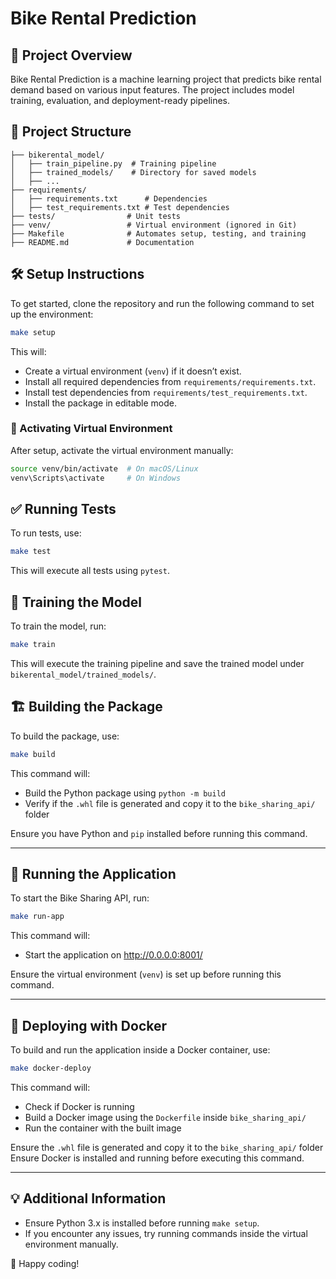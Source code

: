 # Bike Rental Prediction

## 🚀 Project Overview
Bike Rental Prediction is a machine learning project that predicts bike rental demand based on various input features. The project includes model training, evaluation, and deployment-ready pipelines.

## 📂 Project Structure
```
├── bikerental_model/
│   ├── train_pipeline.py  # Training pipeline
│   ├── trained_models/    # Directory for saved models
│   ├── ...
├── requirements/
│   ├── requirements.txt      # Dependencies
│   ├── test_requirements.txt # Test dependencies
├── tests/                # Unit tests
├── venv/                 # Virtual environment (ignored in Git)
├── Makefile              # Automates setup, testing, and training
├── README.md             # Documentation
```

## 🛠 Setup Instructions
To get started, clone the repository and run the following command to set up the environment:

```sh
make setup
```

This will:
- Create a virtual environment (`venv`) if it doesn’t exist.
- Install all required dependencies from `requirements/requirements.txt`.
- Install test dependencies from `requirements/test_requirements.txt`.
- Install the package in editable mode.

### 🏃 Activating Virtual Environment
After setup, activate the virtual environment manually:

```sh
source venv/bin/activate  # On macOS/Linux
venv\Scripts\activate     # On Windows
```

## ✅ Running Tests
To run tests, use:

```sh
make test
```

This will execute all tests using `pytest`.

## 🎯 Training the Model
To train the model, run:

```sh
make train
```

This will execute the training pipeline and save the trained model under `bikerental_model/trained_models/`.

## 🏗️ **Building the Package**
To build the package, use:

```sh
make build
```

This command will:  
- Build the Python package using `python -m build`  
- Verify if the `.whl` file is generated and copy it to the `bike_sharing_api/` folder  

Ensure you have Python and `pip` installed before running this command.  

---

## 🚀 **Running the Application**
To start the Bike Sharing API, run:

```sh
make run-app
```

This command will:  
- Start the application on http://0.0.0.0:8001/ 

Ensure the virtual environment (`venv`) is set up before running this command.  

---

## 🐳 **Deploying with Docker**
To build and run the application inside a Docker container, use:

```sh
make docker-deploy
```

This command will:  
- Check if Docker is running  
- Build a Docker image using the `Dockerfile` inside `bike_sharing_api/`  
- Run the container with the built image
  
Ensure the `.whl` file is generated and copy it to the `bike_sharing_api/` folder 
Ensure Docker is installed and running before executing this command.  

---



## 💡 Additional Information
- Ensure Python 3.x is installed before running `make setup`.
- If you encounter any issues, try running commands inside the virtual environment manually.

🚀 Happy coding!

